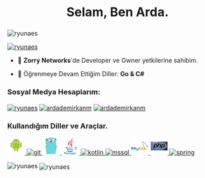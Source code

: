<h1 align="center">Selam, Ben Arda.</h1>
<h3 align="center"></h3>

<p align="left"> <img src="https://komarev.com/ghpvc/?username=ryunaes&label=Profili%20G%C3%B6r%C3%BCnt%C3%BCleyenler&color=b4f500&style=plastic" alt="ryunaes" /> </p>

<p align="left"> <a href="https://github.com/ryo-ma/github-profile-trophy"><img src="https://github-profile-trophy.vercel.app/?username=ryunaes" alt="ryunaes" /></a> </p>

- 🔭 **Zorry Networks**'de Developer ve Owner yetkilerine sahibim.

- 🌱 Öğrenmeye Devam Ettiğim Diller: **Go & C#**

<h3 align="left">Sosyal Medya Hesaplarım:</h3>
<p align="left">
<a href="https://twitter.com/ryunaes" target="blank"><img align="center" src="https://raw.githubusercontent.com/rahuldkjain/github-profile-readme-generator/master/src/images/icons/Social/twitter.svg" alt="ryunaes" height="30" width="40" /></a>
<a href="https://fb.com/ardademirkanm" target="blank"><img align="center" src="https://raw.githubusercontent.com/rahuldkjain/github-profile-readme-generator/master/src/images/icons/Social/facebook.svg" alt="ardademirkanm" height="30" width="40" /></a>
<a href="https://instagram.com/ardademirkanm" target="blank"><img align="center" src="https://raw.githubusercontent.com/rahuldkjain/github-profile-readme-generator/master/src/images/icons/Social/instagram.svg" alt="ardademirkanm" height="30" width="40" /></a>
</p>

<h3 align="left">Kullandığım Diller ve Araçlar.</h3>
<p align="left"> <a href="https://developer.android.com" target="_blank" rel="noreferrer"> <img src="https://raw.githubusercontent.com/devicons/devicon/master/icons/android/android-original-wordmark.svg" alt="android" width="40" height="40"/> </a> <a href="https://git-scm.com/" target="_blank" rel="noreferrer"> <img src="https://www.vectorlogo.zone/logos/git-scm/git-scm-icon.svg" alt="git" width="40" height="40"/> </a> <a href="https://golang.org" target="_blank" rel="noreferrer"> <img src="https://raw.githubusercontent.com/devicons/devicon/master/icons/go/go-original.svg" alt="go" width="40" height="40"/> </a> <a href="https://www.java.com" target="_blank" rel="noreferrer"> <img src="https://raw.githubusercontent.com/devicons/devicon/master/icons/java/java-original.svg" alt="java" width="40" height="40"/> </a> <a href="https://kotlinlang.org" target="_blank" rel="noreferrer"> <img src="https://www.vectorlogo.zone/logos/kotlinlang/kotlinlang-icon.svg" alt="kotlin" width="40" height="40"/> </a> <a href="https://www.microsoft.com/en-us/sql-server" target="_blank" rel="noreferrer"> <img src="https://www.svgrepo.com/show/303229/microsoft-sql-server-logo.svg" alt="mssql" width="40" height="40"/> </a> <a href="https://www.mysql.com/" target="_blank" rel="noreferrer"> <img src="https://raw.githubusercontent.com/devicons/devicon/master/icons/mysql/mysql-original-wordmark.svg" alt="mysql" width="40" height="40"/> </a> <a href="https://www.php.net" target="_blank" rel="noreferrer"> <img src="https://raw.githubusercontent.com/devicons/devicon/master/icons/php/php-original.svg" alt="php" width="40" height="40"/> </a> <a href="https://spring.io/" target="_blank" rel="noreferrer"> <img src="https://www.vectorlogo.zone/logos/springio/springio-icon.svg" alt="spring" width="40" height="40"/> </a> </p>

<p><img align="left" src="https://github-readme-stats.vercel.app/api/top-langs?username=ryunaes&show_icons=true&theme=radical&locale=tr&layout=compact" alt="ryunaes" /></p>

<p>&nbsp;<img align="center" src="https://github-readme-stats.vercel.app/api?username=ryunaes&show_icons=true&theme=radical&locale=tr" alt="ryunaes" /></p>


